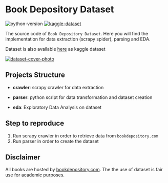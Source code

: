 # Book Depository Dataset
![python-version](https://img.shields.io/badge/python-3.6%2B-blue) [![kaggle-dataset](https://img.shields.io/badge/KAGGLE_DATASET-20beff)](https://www.kaggle.com/sp1thas/book-depository-dataset/) 

The source code of `Book Depository Dataset`. Here you will find the implementation for data extraction (scrapy spider), parsing and EDA.

Dataset is also available [here](https://www.kaggle.com/sp1thas/book-depository-dataset/) as kaggle dataset

[![dataset-cover-photo](https://storage.googleapis.com/kaggle-datasets-images/467291/877013/f6b046f1fdf94cec8171de6bec6bdb47/dataset-cover.jpg)](https://www.kaggle.com/sp1thas/book-depository-dataset/)

## Projects Structure

 * **crawler**: scrapy crawler for data extraction

 * **parser**: python script for data transformation and dataset creation

 * **eda**: Exploratory Data Analysis on dataset

## Step to reproduce
 1. Run scrapy crawler in order to retrieve data from `bookdepository.com`
 2. Run parser in order to create the dataset

## Disclaimer

All books are hosted by [bookdepository.com](https://bookdepository.com). The the use of dataset is fair use for academic purposes.